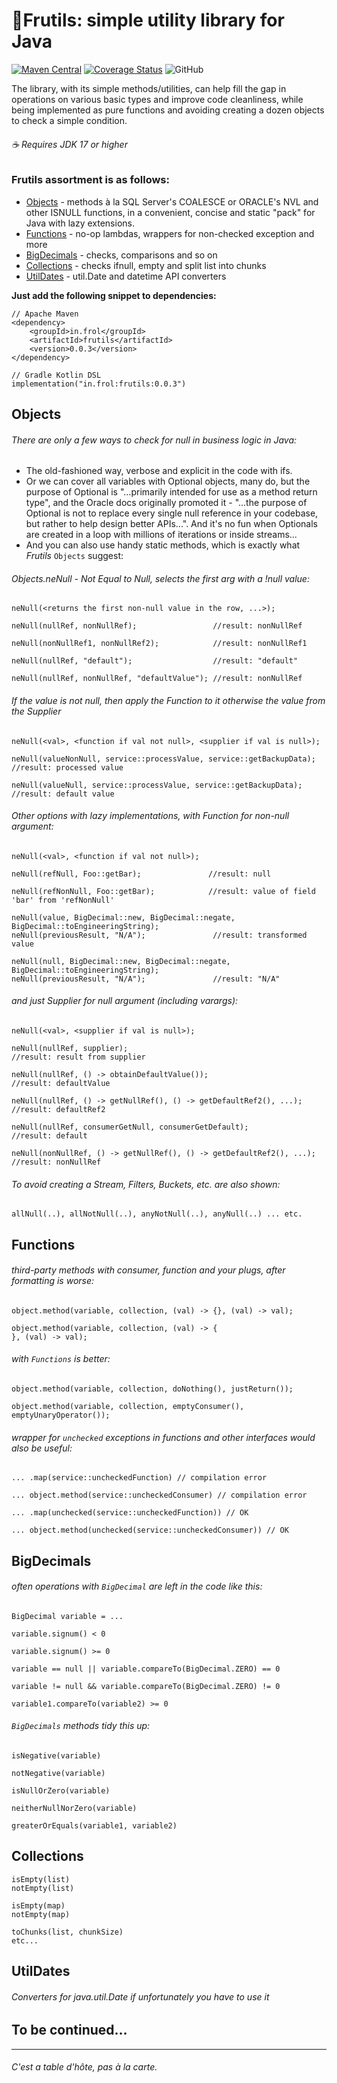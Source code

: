 # :tangerine:Frutils: simple utility library for Java

[![Maven Central](https://img.shields.io/maven-central/v/in.frol/frutils.svg?label=Maven%20Central)](https://search.maven.org/search?q=g:%22in.frol%22%20AND%20a:%22frutils%22)
[![Coverage Status](https://coveralls.io/repos/github/frolma/frutils/badge.svg)](https://coveralls.io/github/frolma/frutils)
![GitHub](https://img.shields.io/github/license/frolma/frutils)

The library, with its simple methods/utilities,
can help fill the gap in operations on various basic types
and improve code cleanliness, while being implemented
as pure functions and avoiding creating a dozen objects to check a simple condition.

###### &#9749; Requires JDK 17 or higher

### Frutils assortment is as follows:

- [Objects](#objects) - methods à la SQL Server's COALESCE or ORACLE's NVL and other ISNULL functions,
  in a convenient, concise and static "pack" for Java with lazy extensions.
- [Functions](#functions) - no-op lambdas, wrappers for non-checked exception and more
- [BigDecimals](#bigdecimals) - checks, comparisons and so on
- [Collections](#collections) - checks ifnull, empty and split list into chunks
- [UtilDates](#utildates) - util.Date and datetime API converters

**Just add the following snippet to dependencies:**

```
// Apache Maven
<dependency>
    <groupId>in.frol</groupId>
    <artifactId>frutils</artifactId>
    <version>0.0.3</version>
</dependency>

// Gradle Kotlin DSL
implementation("in.frol:frutils:0.0.3")
```

## Objects

###### There are only a few ways to check for null in business logic in Java:

- The old-fashioned way, verbose and explicit in the code with ifs.
- Or we can cover all variables with Optional objects, many do, but the purpose of Optional is "...primarily intended
  for use as a method return type", and the Oracle docs originally promoted it - "...the purpose of Optional is not to
  replace every single null reference in your codebase, but rather to help design better APIs...". And it's no fun when
  Optionals are created in a loop with millions of iterations or inside streams...
- And you can also use handy static methods, which is exactly what *Frutils* `Objects` suggest:

###### Objects.neNull - Not Equal to Null, selects the first arg with a !null value:

```
neNull(<returns the first non-null value in the row, ...>);

neNull(nullRef, nonNullRef);                 //result: nonNullRef

neNull(nonNullRef1, nonNullRef2);            //result: nonNullRef1

neNull(nullRef, "default");                  //result: "default"

neNull(nullRef, nonNullRef, "defaultValue"); //result: nonNullRef
```

###### If the value is not null, then apply the Function to it otherwise the value from the Supplier

```
neNull(<val>, <function if val not null>, <supplier if val is null>);

neNull(valueNonNull, service::processValue, service::getBackupData); //result: processed value

neNull(valueNull, service::processValue, service::getBackupData); //result: default value
```

###### Other options with lazy implementations, with Function for non-null argument:

```
neNull(<val>, <function if val not null>);

neNull(refNull, Foo::getBar);               //result: null

neNull(refNonNull, Foo::getBar);            //result: value of field 'bar' from 'refNonNull'

neNull(value, BigDecimal::new, BigDecimal::negate, BigDecimal::toEngineeringString);
neNull(previousResult, "N/A");               //result: transformed value

neNull(null, BigDecimal::new, BigDecimal::negate, BigDecimal::toEngineeringString);
neNull(previousResult, "N/A");               //result: "N/A"
```

###### and just Supplier for null argument (including varargs):

```
neNull(<val>, <supplier if val is null>);

neNull(nullRef, supplier);                                           //result: result from supplier

neNull(nullRef, () -> obtainDefaultValue());                         //result: defaultValue

neNull(nullRef, () -> getNullRef(), () -> getDefaultRef2(), ...);    //result: defaultRef2

neNull(nullRef, consumerGetNull, consumerGetDefault);                //result: default

neNull(nonNullRef, () -> getNullRef(), () -> getDefaultRef2(), ...); //result: nonNullRef
```

###### To avoid creating a Stream, Filters, Buckets, etc. are also shown:

```
allNull(..), allNotNull(..), anyNotNull(..), anyNull(..) ... etc.
```

## Functions

###### third-party methods with consumer, function and your plugs, after formatting is worse:

```
object.method(variable, collection, (val) -> {}, (val) -> val);

object.method(variable, collection, (val) -> {
}, (val) -> val);
```

###### with `Functions` is better:

```
object.method(variable, collection, doNothing(), justReturn());

object.method(variable, collection, emptyConsumer(), emptyUnaryOperator());
```

###### wrapper for `unchecked` exceptions in functions and other interfaces would also be useful:

```
... .map(service::uncheckedFunction) // сompilation error

... object.method(service::uncheckedConsumer) // сompilation error

... .map(unchecked(service::uncheckedFunction)) // OK

... object.method(unchecked(service::uncheckedConsumer)) // OK
```

## BigDecimals

###### often operations with `BigDecimal` are left in the code like this:

```
BigDecimal variable = ...

variable.signum() < 0

variable.signum() >= 0

variable == null || variable.compareTo(BigDecimal.ZERO) == 0

variable != null && variable.compareTo(BigDecimal.ZERO) != 0

variable1.compareTo(variable2) >= 0
```

###### `BigDecimals` methods tidy this up:

```
isNegative(variable)

notNegative(variable)

isNullOrZero(variable)

neitherNullNorZero(variable)

greaterOrEquals(variable1, variable2)
```

## Collections

```
isEmpty(list)
notEmpty(list)

isEmpty(map)
notEmpty(map)

toChunks(list, chunkSize)
etc...
```

## UtilDates

###### Converters for java.util.Date if unfortunately you have to use it

## To be continued...

---

###### C'est a table d'hôte, pas à la carte.